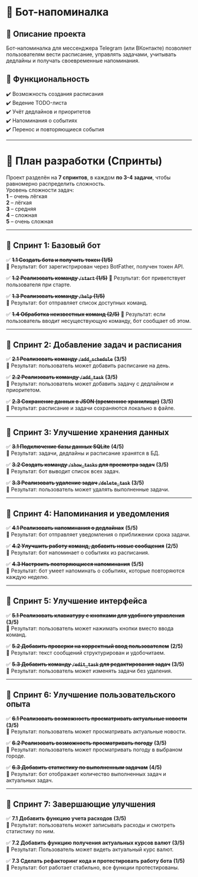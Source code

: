 # 📅 Бот-напоминалка

## 📌 Описание проекта  
Бот-напоминалка для мессенджера Telegram (или ВКонтакте) позволяет пользователям вести расписание, управлять задачами, учитывать дедлайны и получать своевременные напоминания.

## 🚀 Функциональность  
✔️ Возможность создания расписания  
✔️ Ведение TODO-листа  
✔️ Учёт дедлайнов и приоритетов  
✔️ Напоминания о событиях  
✔️ Перенос и повторяющиеся события  

---

# 📆 **План разработки (Спринты)**  
Проект разделён на **7 спринтов**, в каждом **по 3-4 задачи**, чтобы равномерно распределить сложность.  
Уровень сложности задач:  
**1** – очень лёгкая  
**2** – лёгкая  
**3** – средняя  
**4** – сложная  
**5** – очень сложная  

---

## **🔹 Спринт 1: Базовый бот**  
✅ ~~**1.1 Создать бота и получить токен** **(1/5)**~~  
🔹 Результат: бот зарегистрирован через BotFather, получен токен API. 

✅ ~~**1.2 Реализовать команду `/start`** **(1/5)**~~ 
🔹 Результат: бот приветствует пользователя при старте.  

✅ ~~**1.3 Реализовать команду `/help`** **(1/5)**~~  
🔹 Результат: бот отправляет список доступных команд.  

✅ ~~**1.4 Обработка неизвестных команд** **(2/5)**~~
🔹 Результат: если пользователь вводит несуществующую команду, бот сообщает об этом.  

---

## **🔹 Спринт 2: Добавление задач и расписания**  
✅ **~~2.1 Реализовать команду `/add_schedule`~~** **(3/5)**  
🔹 Результат: пользователь может добавить расписание на день.  

✅ **~~2.2 Реализовать команду `/add_task`~~** **(3/5)**  
🔹 Результат: пользователь может добавить задачу с дедлайном и приоритетом.  

✅ **~~2.3 Сохранение данных в JSON (временное хранилище)~~** **(3/5)**  
🔹 Результат: расписание и задачи сохраняются локально в файле.  

---

## **🔹 Спринт 3: Улучшение хранения данных**  
✅ **~~3.1 Подключение базы данных SQLite~~** **(4/5)**  
🔹 Результат: задачи, дедлайны и расписание хранятся в БД.  

✅ **~~3.2 Создать команду `/show_tasks` для просмотра задач~~** **(3/5)**  
🔹 Результат: бот выводит список всех задач.  

✅ **~~3.3 Реализовать удаление задач `/delete_task`~~** **(3/5)**  
🔹 Результат: пользователь может удалять выполненные задачи.  

---

## **🔹 Спринт 4: Напоминания и уведомления**  
✅ **~~4.1 Реализовать напоминания о дедлайнах~~** **(5/5)**  
🔹 Результат: бот отправляет уведомления о приближении срока задачи.  

✅ **~~4.2 Улучшить работу команд, добавить новые сообщения~~** **(2/5)**  
🔹 Результат: бот напоминает о событиях из расписания.  

✅ **~~4.3 Настроить повторяющиеся напоминания~~** **(5/5)**  
🔹 Результат: бот умеет напоминать о событиях, которые повторяются каждую неделю.  

---

## **🔹 Спринт 5: Улучшение интерфейса**  
✅ **~~5.1 Реализовать клавиатуру с кнопками для удобного управления~~** **(3/5)**  
🔹 Результат: пользователь может нажимать кнопки вместо ввода команд.  

✅ **~~5.2 Добавить проверки на корректный ввод пользователем~~** **(2/5)**  
🔹 Результат: текст сообщений структурирован и удобочитаем.  

✅ **~~5.3 Добавить команду `/edit_task` для редактирования задач~~** **(3/5)**  
🔹 Результат: пользователь может изменять задачи без удаления.  

---

## **🔹 Спринт 6: Улучшение пользовательского опыта**  
✅ **~~6.1 Реализовать возможность просматривать актуальные новости~~** **(3/5)**  
🔹 Результат: пользователь может просматривать актуальные новости.  

✅ **~~6.2 Реализовать возможность просматривать погоду~~** **(3/5)**  
🔹 Результат: пользователь может просматривать погоду в выбраном городе.  

✅ **~~6.3 Добавить статистику по выполненным задачам~~** **(4/5)**  
🔹 Результат: бот отображает количество выполненных задач и актуальных задач.  

---

## **🔹 Спринт 7: Завершающие улучшения**  
✅ **7.1 Добавить функцию учета расходов** **(3/5)**  
🔹 Результат: пользователь может записывать расходы и смотреть статистику по ним.  

✅ **7.2 Добавить функцию получения актуальных курсов валют** **(3/5)**  
🔹 Результат: Пользователь может видеть актуальный курс валют.  

✅ **7.3 Сделать рефакторинг кода и протестировать работу бота** **(1/5)**  
🔹 Результат: бот работает стабильно, все функции протестированы.  


